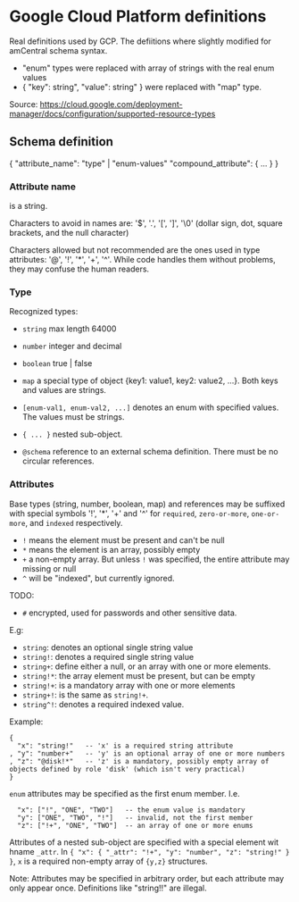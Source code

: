 Google Cloud Platform definitions
=================================

Real definitions used by GCP.
The defiitions where slightly modified for amCentral schema syntax.

* "enum" types were replaced with array of strings with the real enum values
* { "key": string", "value": string" } were replaced with "map" type.

Source:
https://cloud.google.com/deployment-manager/docs/configuration/supported-resource-types


## Schema definition

{
  "attribute_name": "type" | "enum-values"
  "compound_attribute": {
     ...
  }
}

### Attribute name
is a string.

Characters to avoid in names are: '$', '.', '[', ']', '\0'
(dollar sign, dot, square brackets, and the null character)

Characters allowed but not recommended are the ones used in
type attributes: '@', '!', '*', '+', '^'. While code handles
them without problems, they may confuse the human readers.

### Type
Recognized types:
* `string`    max length 64000
* `number`    integer and decimal
* `boolean`   true | false
* `map`       a special type of object {key1: value1, key2: value2, ...}.
              Both keys and values are strings.


* `[enum-val1, enum-val2, ...]` denotes an enum with specified values.
             The values must be strings.
* `{ ... }`  nested sub-object.
* `@schema`  reference to an external schema definition.
             There must be no circular references.

### Attributes
Base types (string, number, boolean, map) and references may be suffixed
with special symbols '!', '*', '+' and '^' for `required`, `zero-or-more`,
`one-or-more`, and `indexed` respectively.

* `!` means the element must be present and can't be null
* `*` means the element is an array, possibly empty
* `+` a non-empty array. But unless `!` was specified, the entire attribute may missing or null
* `^` will be "indexed", but currently ignored.

TODO:
* `#` encrypted, used for passwords and other sensitive data.

E.g:
- `string`:   denotes an optional single string value
- `string!`:  denotes a required single string value
- `string+`:  define either a null, or an array with one or more elements.
- `string!*`: the array element must be present, but can be empty
- `string!+`: is a mandatory array with one or more elements
- `string+!`: is the same as `string!+`.
- `string^!`: denotes a required indexed value.

Example:
```
{
  "x": "string!"   -- 'x' is a required string attribute
, "y": "number+"   -- 'y' is an optional array of one or more numbers
, "z": "@disk!*"   -- 'z' is a mandatory, possibly empty array of objects defined by role 'disk' (which isn't very practical)
}
```

`enum` attributes may be specified as the first enum member. I.e.
```
  "x": ["!", "ONE", "TWO"]   -- the enum value is mandatory
  "y": ["ONE", "TWO", "!"]   -- invalid, not the first member
  "z": ["!+", "ONE", "TWO"]  -- an array of one or more enums
```

Attributes of a nested sub-object are specified with a special element
wit hname `_attr`. In `{ "x": { "_attr": "!+", "y": "number", "z": "string!" } }`,
`x` is a required non-empty array of `{y,z}` structures.

Note:
Attributes may be specified in arbitrary order, but each attribute may
only appear once. Definitions like "string!!" are illegal.
